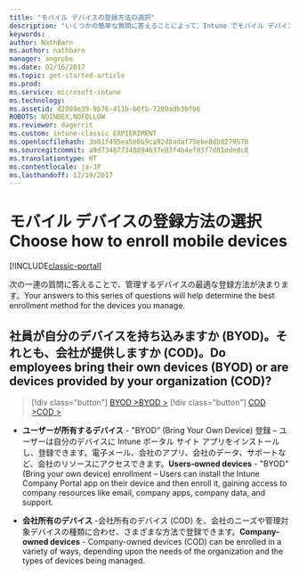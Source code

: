 ```yaml
---
title: "モバイル デバイスの登録方法の選択"
description: "いくつかの簡単な質問に答えることによって、Intune でモバイル デバイスを登録する方法を決定する"
keywords: 
author: NathBarn
ms.author: nathbarn
manager: angrobe
ms.date: 02/16/2017
ms.topic: get-started-article
ms.prod: 
ms.service: microsoft-intune
ms.technology: 
ms.assetid: d2989e39-9b76-411b-b6fb-7209adb3bfb6
ROBOTS: NOINDEX,NOFOLLOW
ms.reviewer: dagerrit
ms.custom: intune-classic EXPIERIMENT
ms.openlocfilehash: 3a01f495ea5e0b9ca92d8adaf75ebe8db8279570
ms.sourcegitcommit: a9d734877340894637e03f4b4ef83f7d01ddedc8
ms.translationtype: HT
ms.contentlocale: ja-JP
ms.lasthandoff: 12/19/2017
---
```

# <a name="choose-how-to-enroll-mobile-devices"></a><span data-ttu-id="13f99-103">モバイル デバイスの登録方法の選択</span><span class="sxs-lookup"><span data-stu-id="13f99-103">Choose how to enroll mobile devices</span></span>

[!INCLUDE[classic-portal](../includes/classic-portal.md)]

<span data-ttu-id="13f99-104">次の一連の質問に答えることで、管理するデバイスの最適な登録方法が決まります。</span><span class="sxs-lookup"><span data-stu-id="13f99-104">Your answers to this series of questions will help determine the best enrollment method for the devices you manage.</span></span>

## <a name="do-employees-bring-their-own-devices-byod-or-are-devices-provided-by-your-organization-cod"></a><span data-ttu-id="13f99-105">**社員が自分のデバイスを持ち込みますか (BYOD)。それとも、会社が提供しますか (COD)。**</span><span class="sxs-lookup"><span data-stu-id="13f99-105">**Do employees bring their own devices (BYOD) or are devices provided by your organization (COD)?**</span></span>

> [!div class="button"]
[<span data-ttu-id="13f99-106">BYOD ></span><span class="sxs-lookup"><span data-stu-id="13f99-106">BYOD ></span></span>](choose-how-to-enroll-devices2.md)
> [!div class="button"]
[<span data-ttu-id="13f99-107">COD ></span><span class="sxs-lookup"><span data-stu-id="13f99-107">COD ></span></span>](choose-how-to-enroll-devices3.md)

- <span data-ttu-id="13f99-108">**ユーザーが所有するデバイス** - "BYOD” (Bring Your Own Device) 登録 – ユーザーは自分のデバイスに Intune ポータル サイト アプリをインストールし、登録できます。電子メール、会社のアプリ、会社のデータ、サポートなど、会社のリソースにアクセスできます。</span><span class="sxs-lookup"><span data-stu-id="13f99-108">**Users-owned devices** - "BYOD” (Bring your own device) enrollment – Users can install the Intune Company Portal app on their device and then enroll it, gaining access to company resources like email, company apps, company data, and support.</span></span>  

- <span data-ttu-id="13f99-109">**会社所有のデバイス** -会社所有のデバイス (COD) を、会社のニーズや管理対象デバイスの種類に合わせ、さまざまな方法で登録できます。</span><span class="sxs-lookup"><span data-stu-id="13f99-109">**Company-owned devices** - Company-owned devices (COD) can be enrolled in a variety of ways, depending upon the needs of the organization and the types of devices being managed.</span></span>
